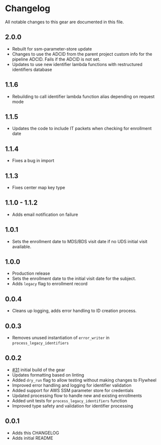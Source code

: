 # Changelog

All notable changes to this gear are documented in this file.

## 2.0.0
* Rebuilt for ssm-parameter-store update
* Changes to use the ADCID from the parent project custom info for the pipeline ADCID. Fails if the ADCID is not set.
* Updates to use new identifier lambda functions with restructured identifiers database
  
## 1.1.6
* Rebuilding to call identifier lambda function alias depending on request mode
  
## 1.1.5
* Updates the code to include IT packets when checking for enrollment date
  
## 1.1.4
* Fixes a bug in import
  
## 1.1.3
* Fixes center map key type

## 1.1.0 - 1.1.2
* Adds email notification on failure

## 1.0.1
* Sets the enrollment date to MDS/BDS visit date if no UDS initial visit available.

## 1.0.0
* Production release
* Sets the enrollment date to the initial visit date for the subject.
* Adds `legacy` flag to enrollment record
  
## 0.0.4
* Cleans up logging, adds error handling to ID creation process.

## 0.0.3
* Removes unused instantiation of `error_writer` in `process_legacy_identifiers`

## 0.0.2
* [#31](https://github.com/naccdata/flywheel-gear-extensions/pull/131) initial build of the gear
* Updates formatting based on linting
* Added `dry_run` flag to allow testing without making changes to Flywheel
* Improved error handling and logging for identifier validation
* Added support for AWS SSM parameter store for credentials
* Updated processing flow to handle new and existing enrollments
* Added unit tests for `process_legacy_identifiers` function
* Improved type safety and validation for identifier processing

## 0.0.1
* Adds this CHANGELOG
* Adds initial README